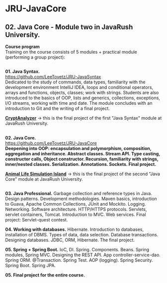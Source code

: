 # JRU-JavaCore<br>
## 02. Java Core - Module two in JavaRush University.<br>

**Course program**<br>
Training on the course consists of 5 modules + practical module (performing a group project):<br>

## 

**01. Java Syntax.** <br>
https://github.com/LeeTovetz/JRU-JavaSyntax<br>
Dedicated to the study of commands, data types, familiarity with the development environment IntelliJ IDEA, loops and conditional operators, arrays and functions, objects, classes; work with strings. Students are also introduced to the basics of OOP, lists and generics, collections, exceptions, I/O streams, working with time and date. The module concludes with an introduction to Git and the writing of a final project.<br>

<a href="https://github.com/LeeTovetz/ua.com.javarush.november.Kravchenko.CryptAnalyzer" >**CryptAnalyzer**</a> -> 
this is the final project of the first "Java Syntax" module at JavaRush University.<br>

## 

**02. Java Core.** <br>
https://github.com/LeeTovetz/JRU-JavaCore<br>
**Deepening into OOP: encapsulation and polymorphism, composition, aggregation and inheritance. Abstract classes. Stream API. Type casting, constructor calls, Object constructor. Recursion, familiarity with strings, inner/nested classes. Serialization. Annotations. Sockets. Final project.**<br>

<a href="https://github.com/LeeTovetz/ua.com.javarush.november.Kravchenko.island" >**Animal Life Simulation Island**</a> -> 
this is the final project of the second "Java Core" module at JavaRush University.<br>

##

**03. Java Professional.** Garbage collection and reference types in Java. Design patterns. Development methodologies. Maven basics, introduction to Guava, Apache Common Collections, JUnit and Mockito. Logging. Networking. Software architecture. HTTP/HTTPS protocols. Servlets, servlet containers, Tomcat. Introduction to MVC. Web services. Final project: Servlet-quest contest.<br>

**04. Working with databases.** Hibernate. Introduction to databases, installation of DBMS. Types of data, data selection. Database transactions. Designing databases. JDBC, ORM, Hibernate. The final project.<br>

**05. Spring + Spring Boot.** IoC, DI. Spring. Components. Beans. Spring modules, Spring MVC. Designing the REST API. App controller-service-dao. Spring ORM. @Transaction. Spring Test. AOP (logging). Spring Security. Spring Boot. Spring JPA.<br>

**05. Final project for the entire course.**<br>


